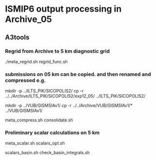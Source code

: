 # ISMIP6 output processing in Archive_05

## A3tools

### Regrid from Archive to 5 km diagnostic grid
./meta_regrid.sh
	regrid_func.sh

### submissions on 05 km can be copied. and then renamed and compressed e.g.
mkdir -p ../ILTS_PIK/SICOPOLIS2/
cp -r ../../Archive/ILTS_PIK/SICOPOLIS2/exp12_05/ ../ILTS_PIK/SICOPOLIS2/

mkdir -p  ../VUB/GISMSIAv1/
cp -r ../../Archive/VUB/GISMSIAv1/* ../VUB/GISMSIAv1/


meta_compress.sh
consolidate.sh


### Preliminary scalar calculations on 5 km

meta_scalar.sh
scalars_opt.sh

scalars_basin.sh
check_basin_integrals.sh



